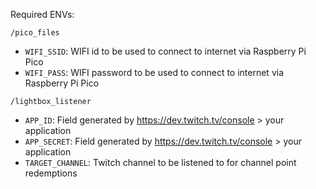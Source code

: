 Required ENVs:

`/pico_files`
- `WIFI_SSID`: WIFI id to be used to connect to internet via Raspberry Pi Pico
- `WIFI_PASS`: WIFI password to be used to connect to internet via Raspberry Pi Pico


`/lightbox_listener`
- `APP_ID`: Field generated by https://dev.twitch.tv/console > your application
- `APP_SECRET`: Field generated by https://dev.twitch.tv/console > your application
- `TARGET_CHANNEL`: Twitch channel to be listened to for channel point redemptions

